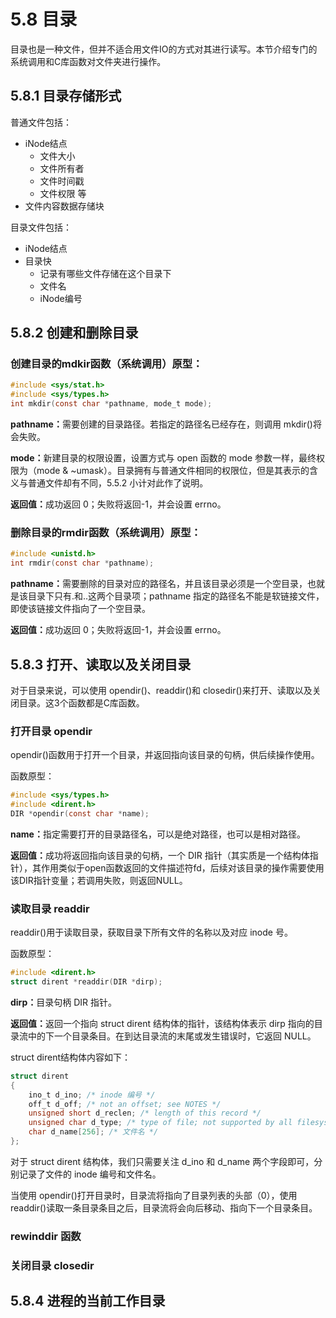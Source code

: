# 5.8 目录

目录也是一种文件，但并不适合用文件IO的方式对其进行读写。本节介绍专门的系统调用和C库函数对文件夹进行操作。

## 5.8.1 目录存储形式

普通文件包括：
- iNode结点
    - 文件大小
    - 文件所有者
    - 文件时间戳
    - 文件权限 等
- 文件内容数据存储块

目录文件包括：
- iNode结点
- 目录快
    - 记录有哪些文件存储在这个目录下
    - 文件名
    - iNode编号

## 5.8.2 创建和删除目录

### <b>创建目录的mdkir函数（系统调用）原型：</b>

``` c
#include <sys/stat.h>
#include <sys/types.h>
int mkdir(const char *pathname, mode_t mode);
```

<b>pathname：</b>需要创建的目录路径。若指定的路径名已经存在，则调用 mkdir()将会失败。

<b>mode：</b>新建目录的权限设置，设置方式与 open 函数的 mode 参数一样，最终权限为（mode & ~umask）。目录拥有与普通文件相同的权限位，但是其表示的含义与普通文件却有不同，5.5.2 小计对此作了说明。

<b>返回值：</b>成功返回 0；失败将返回-1，并会设置 errno。

### <b>删除目录的rmdir函数（系统调用）原型：</b>

``` c
#include <unistd.h>
int rmdir(const char *pathname);
```

<b>pathname：</b>需要删除的目录对应的路径名，并且该目录必须是一个空目录，也就是该目录下只有.和..这两个目录项；pathname 指定的路径名不能是软链接文件，即使该链接文件指向了一个空目录。

<b>返回值：</b>成功返回 0；失败将返回-1，并会设置 errno。

## 5.8.3 打开、读取以及关闭目录

对于目录来说，可以使用 opendir()、readdir()和 closedir()来打开、读取以及关闭目录。这3个函数都是C库函数。

### <b>打开目录 opendir</b>

opendir()函数用于打开一个目录，并返回指向该目录的句柄，供后续操作使用。

函数原型：
``` c
#include <sys/types.h>
#include <dirent.h>
DIR *opendir(const char *name);
```

<b>name：</b>指定需要打开的目录路径名，可以是绝对路径，也可以是相对路径。

<b>返回值：</b>成功将返回指向该目录的句柄，一个 DIR 指针（其实质是一个结构体指针），其作用类似于open函数返回的文件描述符fd，后续对该目录的操作需要使用该DIR指针变量；若调用失败，则返回NULL。

### <b>读取目录 readdir</b>

readdir()用于读取目录，获取目录下所有文件的名称以及对应 inode 号。

函数原型：

``` c
#include <dirent.h>
struct dirent *readdir(DIR *dirp);
```

<b>dirp：</b>目录句柄 DIR 指针。

<b>返回值：</b>返回一个指向 struct dirent 结构体的指针，该结构体表示 dirp 指向的目录流中的下一个目录条目。在到达目录流的末尾或发生错误时，它返回 NULL。

struct dirent结构体内容如下：

``` c
struct dirent
{
    ino_t d_ino; /* inode 编号 */
    off_t d_off; /* not an offset; see NOTES */
    unsigned short d_reclen; /* length of this record */
    unsigned char d_type; /* type of file; not supported by all filesystem types */
    char d_name[256]; /* 文件名 */
};
```

对于 struct dirent 结构体，我们只需要关注 d_ino 和 d_name 两个字段即可，分别记录了文件的 inode 编号和文件名。

当使用 opendir()打开目录时，目录流将指向了目录列表的头部（0），使用 readdir()读取一条目录条目之后，目录流将会向后移动、指向下一个目录条目。

### <b>rewinddir 函数</b>

### <b>关闭目录 closedir</b>

## 5.8.4 进程的当前工作目录